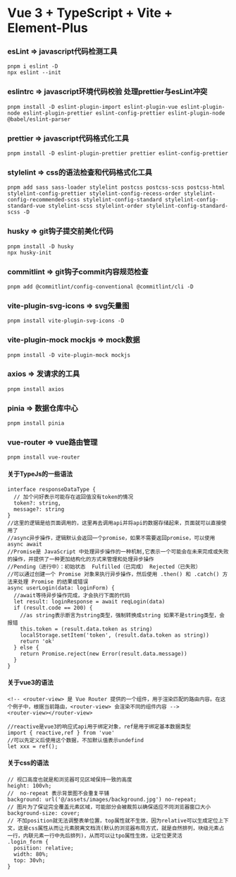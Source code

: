 # Vue 3 + TypeScript + Vite + Element-Plus

### esLint => javascript代码检测工具

```
pnpm i eslint -D
npx eslint --init
```

### eslintrc => javascript环境代码校验 处理prettier与esLint冲突

```
pnpm install -D eslint-plugin-import eslint-plugin-vue eslint-plugin-node eslint-plugin-prettier eslint-config-prettier eslint-plugin-node @babel/eslint-parser
```

### prettier => javascript代码格式化工具

```
pnpm install -D eslint-plugin-prettier prettier eslint-config-prettier
```

### stylelint => css的语法检查和代码格式化工具

```
pnpm add sass sass-loader stylelint postcss postcss-scss postcss-html stylelint-config-prettier stylelint-config-recess-order stylelint-config-recommended-scss stylelint-config-standard stylelint-config-standard-vue stylelint-scss stylelint-order stylelint-config-standard-scss -D
```

### husky => git钩子提交前美化代码

```
pnpm install -D husky
npx husky-init
```

### commitlint => git钩子commit内容规范检查

```
pnpm add @commitlint/config-conventional @commitlint/cli -D
```

### vite-plugin-svg-icons => svg矢量图

```
pnpm install vite-plugin-svg-icons -D
```

### vite-plugin-mock mockjs => mock数据

```
pnpm install -D vite-plugin-mock mockjs
```

### axios => 发请求的工具

```
pnpm install axios
```

### pinia => 数据仓库中心

```
pnpm install pinia
```

### vue-router => vue路由管理
```
pnpm install vue-router
```


#### 关于TypeJs的一些语法
```
interface responseDataType {
  // 加个问好表示可能存在返回值没有token的情况
  token?: string,
  message?: string
}
//这里的逻辑是给页面调用的，这里再去调用api并将api的数据存储起来，页面就可以直接使用了
//async异步操作，逻辑默认会返回一个promise，如果不需要返回promise，可以使用async await
//Promise是 JavaScript 中处理异步操作的一种机制,它表示一个可能会在未来完成或失败的操作，并提供了一种更加结构化的方式来管理和处理异步操作
//Pending（进行中）：初始状态  Fulfilled（已完成） Rejected（已失败）
//可以通过创建一个 Promise 对象来执行异步操作，然后使用 .then() 和 .catch() 方法来处理 Promise 的结果或错误
async userLogin(data: loginForm) {
  //await等待异步操作完成，才会执行下面的代码
  let result: loginResponse = await reqLogin(data)
  if (result.code == 200) {
    //as string表示断言为string类型，强制转换成string 如果不是string类型，会报错
    this.token = (result.data.token as string)
    localStorage.setItem('token', (result.data.token as string))
    return 'ok'
  } else {
    return Promise.reject(new Error(result.data.message))
  }
}
```


#### 关于vue3的语法
```
<!-- <router-view> 是 Vue Router 提供的一个组件，用于渲染匹配的路由内容。在这个例子中，根据当前路由，<router-view> 会渲染不同的组件内容 -->
<router-view></router-view>

//reactive是vue3的响应式api用于绑定对象，ref是用于绑定基本数据类型 
import { reactive,ref } from 'vue'
//可以先定义后使用这个数据，不加默认值表示undefind
let xxx = ref();
```


#### 关于css的语法
```
// 视口高度也就是和浏览器可见区域保持一致的高度
height: 100vh;
//  no-repeat 表示背景图不会重复平铺
background: url('@/assets/images/background.jpg') no-repeat;
// 图片为了保证完全覆盖元素区域，可能部分会被裁剪以确保适应不同浏览器窗口大小
background-size: cover;
// 不加position就无法调整表单位置，top属性就不生效，因为relative可以生成定位上下文，这是css属性从而让元素脱离文档流(默认的浏览器布局方式，就是自然排列，块级元素占一行，内联元素一行中先后排列)，从而可以让tpo属性生效，让定位更灵活
.login_form {
  position: relative;
  width: 80%;
  top: 30vh;
}
```